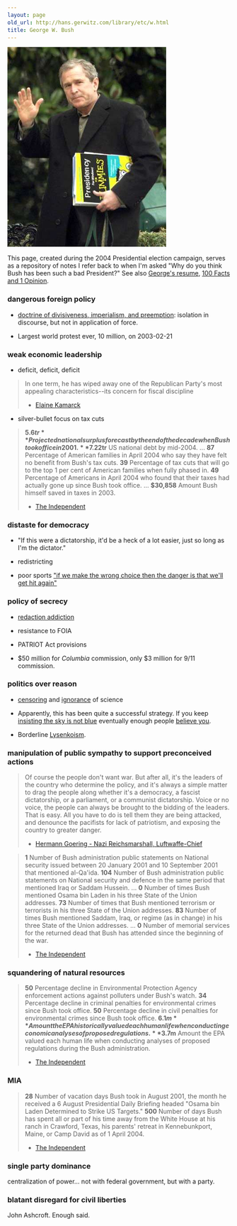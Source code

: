 ```yaml
---
layout: page
old_url: http://hans.gerwitz.com/library/etc/w.html
title: George W. Bush
---
```


![Presidency for Dummies][2]

This page, created during the 2004 Presidential election campaign, serves as a repository of notes I refer back to when I'm asked "Why do you think Bush has been such a bad President?"
See also [George's resume][4], [100 Facts and 1 Opinion][5].

   [2]: Presidency_for_Dummies.jpg "Presidency for Dummies"
   [4]: http://monkeydyne.com/bushresume/resume.html
   [5]: http://www.thenation.com/doc.mhtml?i=20041108&s=facts

### dangerous foreign policy

  * [doctrine of divisiveness, imperialism, and preemption][6]: isolation in discourse, but not in application of force.

  * Largest world protest ever, 10 million, on 2003-02-21

   [6]: http://www.washingtonmonthly.com/features/2004/0409.rose.html

### weak economic leadership

  * deficit, deficit, deficit

> In one term, he has wiped away one of the Republican Party's most appealing characteristics--its concern for fiscal discipline
> - [Elaine Kamarck][7]

   [7]: http://www.washingtonmonthly.com/features/2004/0409.kamarck.html

  * silver-bullet focus on tax cuts

> **$5.6tr** Projected national surplus forecast by the end of the decade when Bush took office in 2001.
> **$7.22tr** US national debt by mid-2004.
> ...
> **87** Percentage of American families in April 2004 who say they have felt no benefit from Bush's tax cuts.
> **39** Percentage of tax cuts that will go to the top 1 per cent of American families when fully phased in.
> **49** Percentage of Americans in April 2004 who found that their taxes had actually gone up since Bush took office.
> ...
> **$30,858** Amount Bush himself saved in taxes in 2003.
> - [The Independent][independent]

[independent]: http://news.independent.co.uk/world/americas/story.jsp?story=557746

### distaste for democracy

  * "If this were a dictatorship, it'd be a heck of a lot easier, just so long as I'm the dictator."

  * redistricting

  * poor sports ["if we make the wrong choice then the danger is that we'll get hit again"][9]

   [9]: http://seattlepi.nwsource.com/national/apelection_story.asp?category=1131&slug=Cheney

### policy of secrecy

  * [redaction addiction][10]

  * resistance to FOIA

  * PATRIOT Act provisions

  * $50 million for _Columbia_ commission, only $3 million for 9/11 commission.

   [10]: http://www.aaronsw.com/weblog/001412

### politics over reason

  * [censoring][11] and [ignorance][12] of science

  * Apparently, this has been quite a successful strategy.  If you keep [insisting the sky is not blue][13] eventually enough people [believe you][14].

  * Borderline [Lysenkoism][15].

   [11]: http://www.ncac.org/cen_news/cn91scientificinfo.htm
   [12]: http://www.nature.com/news/2004/040913/full/040913-10.html
   [13]: http://www.thewashingtonnote.com/archives/000124.html
   [14]: http://www.pipa.org/OnlineReports/Pres_Election_04/html/new_10_21_04.html#1
   [15]: http://skepdic.com/lysenko.html

### manipulation of public sympathy to support preconceived actions

> Of course the people don't want war. But after all, it's the leaders of the country who determine the policy, and it's always a simple matter to drag the people along whether it's a democracy, a fascist dictatorship, or a parliament, or a communist dictatorship. Voice or no voice, the people can always be brought to the bidding of the leaders. That is easy. All you have to do is tell them they are being attacked, and denounce the pacifists for lack of patriotism, and exposing the country to greater danger.
> - [Hermann Goering - Nazi Reichsmarshall,  Luftwaffe-Chief][16]

   [16]: http://www.snopes.com/quotes/goering.htm

> **1** Number of Bush administration public statements on National security issued between 20 January 2001 and 10 September 2001 that mentioned al-Qa'ida.
> **104** Number of Bush administration public statements on National security and defence in the same period that mentioned Iraq or Saddam Hussein.
> ...
> **0** Number of times Bush mentioned Osama bin Laden in his three State of the Union addresses.
> **73** Number of times that Bush mentioned terrorism or terrorists in his three State of the Union addresses.
> **83** Number of times Bush mentioned Saddam, Iraq, or regime (as in change) in his three State of the Union addresses.
> ...
> **0** Number of memorial services for the returned dead that Bush has attended since the beginning of the war.
> - [The Independent][independent]

### squandering of natural resources

> **50** Percentage decline in Environmental Protection Agency enforcement actions against polluters under Bush's watch.
> **34** Percentage decline in criminal penalties for environmental crimes since Bush took office.
> **50** Percentage decline in civil penalties for environmental crimes since Bush took office.
> **$6.1m** Amount the EPA historically valued each human life when conducting economic analyses of proposed regulations.
> **$3.7m** Amount the EPA valued each human life when conducting analyses of proposed regulations during the Bush administration.
> - [The Independent][independent]

### MIA

> **28** Number of vacation days Bush took in August 2001, the month he received a 6 August Presidential Daily Briefing headed "Osama bin Laden Determined to Strike US Targets."
> **500** Number of days Bush has spent all or part of his time away from the White House at his ranch in Crawford, Texas, his parents' retreat in Kennebunkport, Maine, or Camp David as of 1 April 2004.
> - [The Independent][independent]

### single party dominance

centralization of power… not with federal government, but with a party.

### blatant disregard for civil liberties

John Ashcroft.  Enough said.
